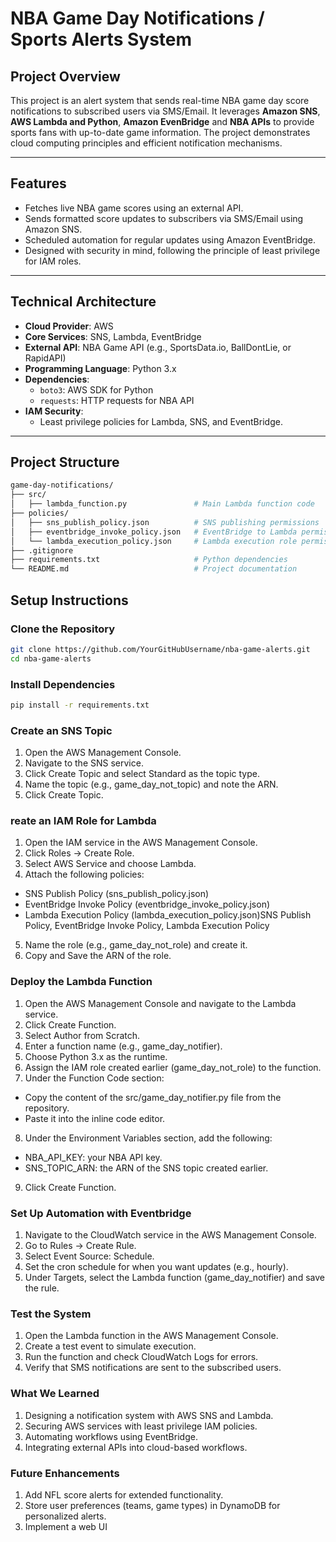 # NBA Game Day Notifications / Sports Alerts System

## **Project Overview**
This project is an alert system that sends real-time NBA game day score notifications to subscribed users via SMS/Email. It leverages **Amazon SNS**, **AWS Lambda and Python**, **Amazon EvenBridge** and **NBA APIs** to provide sports fans with up-to-date game information. The project demonstrates cloud computing principles and efficient notification mechanisms.

---

## **Features**
- Fetches live NBA game scores using an external API.
- Sends formatted score updates to subscribers via SMS/Email using Amazon SNS.
- Scheduled automation for regular updates using Amazon EventBridge.
- Designed with security in mind, following the principle of least privilege for IAM roles.

---

## **Technical Architecture**
- **Cloud Provider**: AWS
- **Core Services**: SNS, Lambda, EventBridge
- **External API**: NBA Game API (e.g., SportsData.io, BallDontLie, or RapidAPI)
- **Programming Language**: Python 3.x
- **Dependencies**:
  - `boto3`: AWS SDK for Python
  - `requests`: HTTP requests for NBA API
- **IAM Security**:
  - Least privilege policies for Lambda, SNS, and EventBridge.

---

## **Project Structure**
```bash
game-day-notifications/
├── src/
│   ├── lambda_function.py               # Main Lambda function code
├── policies/
│   ├── sns_publish_policy.json          # SNS publishing permissions
│   ├── eventbridge_invoke_policy.json   # EventBridge to Lambda permissions
│   └── lambda_execution_policy.json     # Lambda execution role permissions
├── .gitignore
├── requirements.txt                     # Python dependencies
└── README.md                            # Project documentation
```

## **Setup Instructions**

### **Clone the Repository**
```bash
git clone https://github.com/YourGitHubUsername/nba-game-alerts.git
cd nba-game-alerts
```

### **Install Dependencies**
```bash
pip install -r requirements.txt
```


### **Create an SNS Topic**
1. Open the AWS Management Console.
2. Navigate to the SNS service.
3. Click Create Topic and select Standard as the topic type.
4. Name the topic (e.g., game_day_not_topic) and note the ARN.
5. Click Create Topic.


### **reate an IAM Role for Lambda**
1. Open the IAM service in the AWS Management Console.
2. Click Roles → Create Role.
3. Select AWS Service and choose Lambda.
4. Attach the following policies:
  - SNS Publish Policy (sns_publish_policy.json)
  - EventBridge Invoke Policy (eventbridge_invoke_policy.json)
  - Lambda Execution Policy (lambda_execution_policy.json)SNS Publish Policy, EventBridge Invoke Policy, Lambda Execution Policy
5. Name the role (e.g., game_day_not_role) and create it.
6. Copy and Save the ARN of the role.


### **Deploy the Lambda Function**
1. Open the AWS Management Console and navigate to the Lambda service.
2. Click Create Function.
3. Select Author from Scratch.
4. Enter a function name (e.g., game_day_notifier).
5. Choose Python 3.x as the runtime.
6. Assign the IAM role created earlier (game_day_not_role) to the function.
7. Under the Function Code section:
- Copy the content of the src/game_day_notifier.py file from the repository.
- Paste it into the inline code editor.
8. Under the Environment Variables section, add the following:
- NBA_API_KEY: your NBA API key.
- SNS_TOPIC_ARN: the ARN of the SNS topic created earlier.
9. Click Create Function.


### **Set Up Automation with Eventbridge**
1. Navigate to the CloudWatch service in the AWS Management Console.
2. Go to Rules → Create Rule.
3. Select Event Source: Schedule.
4. Set the cron schedule for when you want updates (e.g., hourly).
5. Under Targets, select the Lambda function (game_day_notifier) and save the rule.


### **Test the System**
1. Open the Lambda function in the AWS Management Console.
2. Create a test event to simulate execution.
3. Run the function and check CloudWatch Logs for errors.
4. Verify that SMS notifications are sent to the subscribed users.


### **What We Learned**
1. Designing a notification system with AWS SNS and Lambda.
2. Securing AWS services with least privilege IAM policies.
3. Automating workflows using EventBridge.
4. Integrating external APIs into cloud-based workflows.


### **Future Enhancements**
1. Add NFL score alerts for extended functionality.
2. Store user preferences (teams, game types) in DynamoDB for personalized alerts.
3. Implement a web UI
